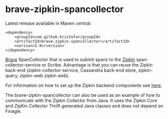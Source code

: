 # brave-zipkin-spancollector #

Latest release available in Maven central:

    <dependency>
        <groupId>com.github.kristofa</groupId>
        <artifactId>brave-zipkin-spancollector</artifactId>
        <version>2.0</version>
    </dependency>


[Brave](https://github.com/kristofa/brave) SpanCollector that is used to submit spans to the [Zipkin](https://github.com/twitter/zipkin/) span-collector-service or Scribe.
Advantage is that you can reuse the Zipkin back-end (zipkin-collector-service, Cassandra back-end store, zipkin-query, zipkin-web zipkin web).

For information on how to set up the Zipkin backend components see [here](http://twitter.github.io/zipkin/install.html).

The brave-zipkin-spancollector can also be used as an example of how to communicate with the Zipkin Collector from Java.
It uses the Zipkin Core and ZipKin Collector Thrift generated Java classes and does not depend on Finagle.